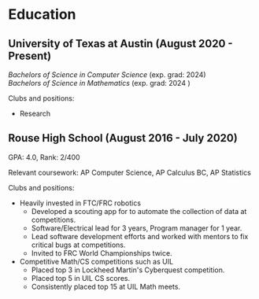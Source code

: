 # Education
## University of Texas at Austin (August 2020 - Present)
*Bachelors of Science in Computer Science* (exp. grad: 2024) <br>
*Bachelors of Science in Mathematics* (exp. grad: 2024  )

Clubs and positions:
* Research

## Rouse High School (August 2016 - July 2020)
GPA: 4.0, Rank: 2/400

Relevant coursework: AP Computer Science, AP Calculus BC, AP Statistics

Clubs and positions: 
* Heavily invested in FTC/FRC robotics
    * Developed a scouting app for to automate the collection of data at competitions.
    * Software/Electrical lead for 3 years, Program manager for 1 year.
    * Lead software development efforts and worked with mentors to fix critical bugs at competitions.
    * Invited to FRC World Championships twice.
* Competitive Math/CS competitions such as UIL
    * Placed top 3 in Lockheed Martin's Cyberquest competition.
    * Placed top 5 in UIL CS scores.
    * Consistently placed top 15 at UIL Math meets.
